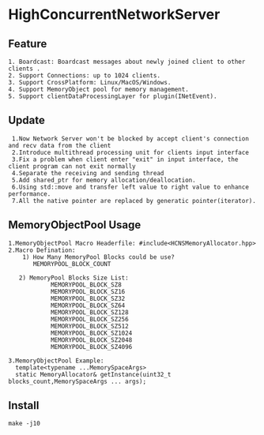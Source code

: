 ﻿# HighConcurrentNetworkServer

 ## Feature
    1. Boardcast: Boardcast messages about newly joined client to other clients .
    2. Support Connections: up to 1024 clients.
    3. Support CrossPlatform: Linux/MacOS/Windows.
    4. Support MemoryObject pool for memory management.
    5. Support clientDataProcessingLayer for plugin(INetEvent).

 ## Update
     1.Now Network Server won't be blocked by accept client's connection and recv data from the client
     2.Introduce multithread processing unit for clients input interface
     3.Fix a problem when client enter "exit" in input interface, the client program can not exit normally
     4.Separate the receiving and sending thread
     5.Add shared_ptr for memory allocation/deallocation.
     6.Using std::move and transfer left value to right value to enhance performance.
     7.All the native pointer are replaced by generatic pointer(iterator).

 ## MemoryObjectPool Usage
    1.MemoryObjectPool Macro Headerfile: #include<HCNSMemoryAllocator.hpp>    
    2.Macro Defination:
      	1) How Many MemoryPool Blocks could be use?
           MEMORYPOOL_BLOCK_COUNT

       2) MemoryPool Blocks Size List:
         		MEMORYPOOL_BLOCK_SZ8
         		MEMORYPOOL_BLOCK_SZ16
         		MEMORYPOOL_BLOCK_SZ32
         		MEMORYPOOL_BLOCK_SZ64
         		MEMORYPOOL_BLOCK_SZ128
         		MEMORYPOOL_BLOCK_SZ256
         		MEMORYPOOL_BLOCK_SZ512
         		MEMORYPOOL_BLOCK_SZ1024
         		MEMORYPOOL_BLOCK_SZ2048
         		MEMORYPOOL_BLOCK_SZ4096
           
    3.MemoryObjectPool Example: 
      template<typename ...MemorySpaceArgs>
      static MemoryAllocator& getInstance(uint32_t blocks_count,MemorySpaceArgs ... args);
    
 ## Install
    make -j10
